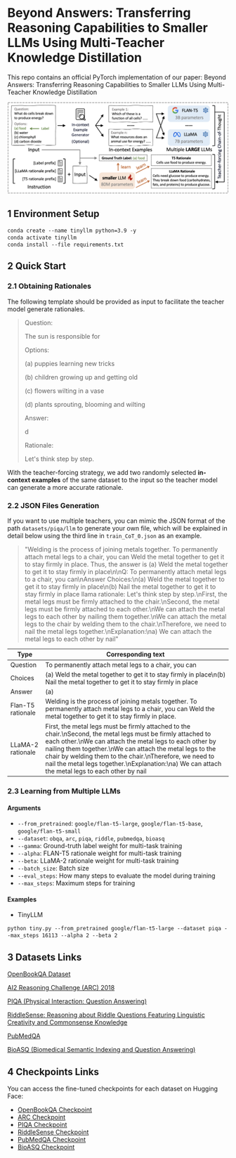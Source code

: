 # Beyond Answers: Transferring Reasoning Capabilities to Smaller LLMs Using Multi-Teacher Knowledge Distillation
This repo contains an official PyTorch implementation of our paper: Beyond Answers: Transferring Reasoning Capabilities to Smaller LLMs Using Multi-Teacher Knowledge Distillation

![pipeline](./images/pipeline.png)

## 1 Environment Setup

```
conda create --name tinyllm python=3.9 -y
conda activate tinyllm
conda install --file requirements.txt
```

## 2 Quick Start

### 2.1 Obtaining Rationales

The following template should be provided as input to facilitate the teacher model generate rationales.

> Question:
>
> The sun is responsible for
>
> Options:
>
> (a) puppies learning new tricks
>
> (b) children growing up and getting old
>
> (c) flowers wilting in a vase
>
> (d) plants sprouting, blooming and wilting
>
> Answer:
>
> d
>
> Rationale:
>
> Let's think step by step.

With the teacher-forcing strategy, we add two randomly selected **in-context examples** of the same dataset to the input so the teacher model can generate a more accurate rationale.


### 2.2 JSON Files Generation

If you want to use multiple teachers, you can mimic the JSON format of the path `datasets/piqa/llm` to generate your own file, which will be explained in detail below using the third line in `train_CoT_0.json` as an example.

> "Welding is the process of joining metals together. To permanently attach metal legs to a chair, you can Weld the metal together to get it to stay firmly in place. Thus, the answer is (a) Weld the metal together to get it to stay firmly in place\n\nQ: To permanently attach metal legs to a chair, you can\nAnswer Choices:\n(a) Weld the metal together to get it to stay firmly in place\n(b) Nail the metal together to get it to stay firmly in place llama rationale: Let's think step by step.\nFirst, the metal legs must be firmly attached to the chair.\nSecond, the metal legs must be firmly attached to each other.\nWe can attach the metal legs to each other by nailing them together.\nWe can attach the metal legs to the chair by welding them to the chair.\nTherefore, we need to nail the metal legs together.\nExplanation:\na) We can attach the metal legs to each other by nail"

| Type              | Corresponding text                                           |
| ----------------- | ------------------------------------------------------------ |
| Question          | To permanently attach metal legs to a chair, you can         |
| Choices           | (a) Weld the metal together to get it to stay firmly in place\n(b) Nail the metal together to get it to stay firmly in place |
| Answer            | (a)                                                          |
| Flan-T5 rationale | Welding is the process of joining metals together. To permanently attach metal legs to a chair, you can Weld the metal together to get it to stay firmly in place. |
| LLaMA-2 rationale | First, the metal legs must be firmly attached to the chair.\nSecond, the metal legs must be firmly attached to each other.\nWe can attach the metal legs to each other by nailing them together.\nWe can attach the metal legs to the chair by welding them to the chair.\nTherefore, we need to nail the metal legs together.\nExplanation:\na) We can attach the metal legs to each other by nail |

### 2.3 Learning from Multiple LLMs

#### Arguments

- `--from_pretrained`: `google/flan-t5-large`, `google/flan-t5-base`, `google/flan-t5-small`
- `--dataset`: `obqa`, `arc`, `piqa`, `riddle`, `pubmedqa`, `bioasq`
- `--gamma`: Ground-truth label weight for multi-task training
- `--alpha`: FLAN-T5 rationale weight for multi-task training
- `--beta`: LLaMA-2 rationale weight for multi-task training
- `--batch_size`: Batch size
- `--eval_steps`: How many steps to evaluate the model during training
- `--max_steps`: Maximum steps for training

#### Examples

+ TinyLLM

````
python tiny.py --from_pretrained google/flan-t5-large --dataset piqa --max_steps 16113 --alpha 2 --beta 2
````

## 3 Datasets Links

[OpenBookQA Dataset](https://allenai.org/data/open-book-qa)

[AI2 Reasoning Challenge (ARC) 2018](https://allenai.org/data/arc)

[PIQA (Physical Interaction: Question Answering)](https://yonatanbisk.com/piqa/)

[RiddleSense: Reasoning about Riddle Questions Featuring Linguistic Creativity and Commonsense Knowledge](https://inklab.usc.edu/RiddleSense/)

[PubMedQA](https://pubmedqa.github.io/)

[BioASQ (Biomedical Semantic Indexing and Question Answering)](http://participants-area.bioasq.org/datasets/)

## 4 Checkpoints Links

You can access the fine-tuned checkpoints for each dataset on Hugging Face:

- [OpenBookQA Checkpoint](https://huggingface.co/Eclipse42/TinyLLM-OpenBookQA)
- [ARC Checkpoint](https://huggingface.co/Eclipse42/TinyLLM-arc)
- [PIQA Checkpoint](https://huggingface.co/Eclipse42/TinyLLM-piqa)
- [RiddleSense Checkpoint](https://huggingface.co/Eclipse42/TinyLLM-riddle)
- [PubMedQA Checkpoint](https://huggingface.co/Eclipse42/TinyLLM-pubmedqa)
- [BioASQ Checkpoint](https://huggingface.co/Eclipse42/TinyLLM-bioasq)
